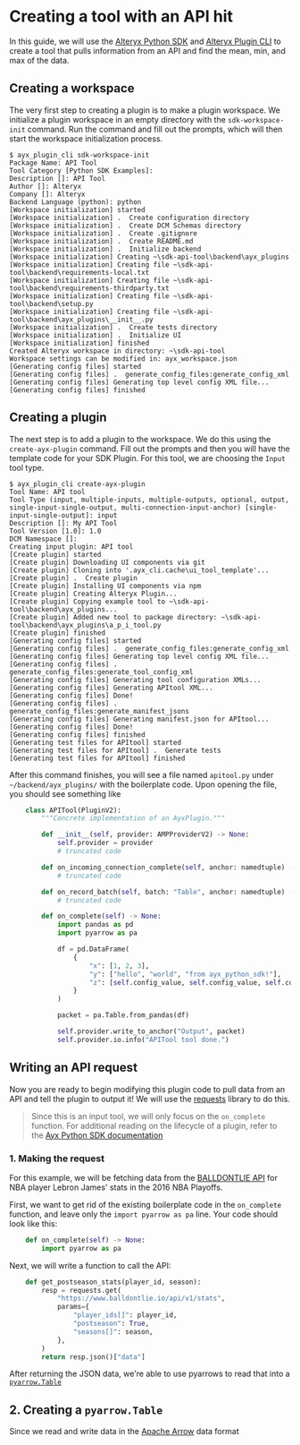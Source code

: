 # Creating a tool with an API hit
In this guide, we will use the [Alteryx Python SDK](https://pypi.org/project/ayx-python-sdk/) and [Alteryx Plugin CLI](https://pypi.org/project/ayx-plugin-cli/) to create a tool that pulls information from an API and find the mean, min, and max of the data.

## Creating a workspace
The very first step to creating a plugin is to make a plugin workspace. We initialize a plugin workspace in an empty directory with the `sdk-workspace-init` command. Run the command and fill out the prompts, which will then start the workspace initialization process.

```
$ ayx_plugin_cli sdk-workspace-init
Package Name: API Tool
Tool Category [Python SDK Examples]: 
Description []: API Tool
Author []: Alteryx
Company []: Alteryx
Backend Language (python): python
[Workspace initialization] started
[Workspace initialization] .  Create configuration directory
[Workspace initialization] .  Create DCM Schemas directory
[Workspace initialization] .  Create .gitignore
[Workspace initialization] .  Create README.md
[Workspace initialization] .  Initialize backend
[Workspace initialization] Creating ~\sdk-api-tool\backend\ayx_plugins
[Workspace initialization] Creating file ~\sdk-api-tool\backend\requirements-local.txt
[Workspace initialization] Creating file ~\sdk-api-tool\backend\requirements-thirdparty.txt
[Workspace initialization] Creating file ~\sdk-api-tool\backend\setup.py
[Workspace initialization] Creating file ~\sdk-api-tool\backend\ayx_plugins\__init__.py
[Workspace initialization] .  Create tests directory
[Workspace initialization] .  Initialize UI
[Workspace initialization] finished
Created Alteryx workspace in directory: ~\sdk-api-tool
Workspace settings can be modified in: ayx_workspace.json
[Generating config files] started
[Generating config files] .  generate_config_files:generate_config_xml
[Generating config files] Generating top level config XML file...
[Generating config files] finished
```

## Creating a plugin
The next step is to add a plugin to the workspace. We do this using the `create-ayx-plugin` command. Fill out the prompts and then you will have the template code for your SDK Plugin. For this tool, we are choosing the `Input` tool type.

```
$ ayx_plugin_cli create-ayx-plugin
Tool Name: API tool
Tool Type (input, multiple-inputs, multiple-outputs, optional, output, single-input-single-output, multi-connection-input-anchor) [single-input-single-output]: input
Description []: My API Tool
Tool Version [1.0]: 1.0
DCM Namespace []:
Creating input plugin: API tool
[Create plugin] started
[Create plugin] Downloading UI components via git
[Create plugin] Cloning into '.ayx_cli.cache\ui_tool_template'...
[Create plugin] .  Create plugin
[Create plugin] Installing UI components via npm
[Create plugin] Creating Alteryx Plugin...
[Create plugin] Copying example tool to ~\sdk-api-tool\backend\ayx_plugins...
[Create plugin] Added new tool to package directory: ~\sdk-api-tool\backend\ayx_plugins\a_p_i_tool.py
[Create plugin] finished
[Generating config files] started
[Generating config files] .  generate_config_files:generate_config_xml
[Generating config files] Generating top level config XML file...
[Generating config files] .  generate_config_files:generate_tool_config_xml
[Generating config files] Generating tool configuration XMLs...
[Generating config files] Generating APItool XML...
[Generating config files] Done!
[Generating config files] .  generate_config_files:generate_manifest_jsons
[Generating config files] Generating manifest.json for APItool...
[Generating config files] Done!
[Generating config files] finished
[Generating test files for APItool] started
[Generating test files for APItool] .  Generate tests
[Generating test files for APItool] finished
```

After this command finishes, you will see a file named `apitool.py` under `~/backend/ayx_plugins/` with the boilerplate code. Upon opening the file, you should see something like

```python
    class APITool(PluginV2):
        """Concrete implementation of an AyxPlugin."""

        def __init__(self, provider: AMPProviderV2) -> None:
            self.provider = provider
            # truncated code

        def on_incoming_connection_complete(self, anchor: namedtuple) -> None:
            # truncated code

        def on_record_batch(self, batch: "Table", anchor: namedtuple) -> None:
            # truncated code

        def on_complete(self) -> None:
            import pandas as pd
            import pyarrow as pa

            df = pd.DataFrame(
                {
                    "x": [1, 2, 3],
                    "y": ["hello", "world", "from ayx_python_sdk!"],
                    "z": [self.config_value, self.config_value, self.config_value],
                }
            )

            packet = pa.Table.from_pandas(df)

            self.provider.write_to_anchor("Output", packet)
            self.provider.io.info("APITool tool done.")
```

## Writing an API request
Now you are ready to begin modifying this plugin code to pull data from an API and tell the plugin to output it! We will use the [requests](https://requests.readthedocs.io/en/latest/) library to do this.

> Since this is an input tool, we will only focus on the `on_complete` function. For additional reading on the lifecycle of a plugin, refer to the [Ayx Python SDK documentation](https://alteryx.github.io/ayx-python-sdk/plugin_lifecycle.html)

### 1. Making the request
For this example, we will be fetching data from the [BALLDONTLIE API](https://app.balldontlie.io/) for NBA player Lebron James' stats in the 2016 NBA Playoffs. 

First, we want to get rid of the existing boilerplate code in the `on_complete` function, and leave only the `import pyarrow as pa` line. Your code should look like this:

```python
    def on_complete(self) -> None:
        import pyarrow as pa
```

Next, we will write a function to call the API:
```python
    def get_postseason_stats(player_id, season):
        resp = requests.get(
            "https://www.balldontlie.io/api/v1/stats",
            params={
                "player_ids[]": player_id,
                "postseason": True,
                "seasons[]": season,
            },
        )
        return resp.json()["data"]
```

After returning the JSON data, we're able to use pyarrows to read that into a [`pyarrow.Table`](https://arrow.apache.org/docs/python/generated/pyarrow.Table.html)

## 2. Creating a `pyarrow.Table`
Since we read and write data in the [Apache Arrow](https://arrow.apache.org/) data format